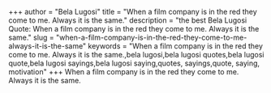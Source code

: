 +++
author = "Bela Lugosi"
title = "When a film company is in the red they come to me. Always it is the same."
description = "the best Bela Lugosi Quote: When a film company is in the red they come to me. Always it is the same."
slug = "when-a-film-company-is-in-the-red-they-come-to-me-always-it-is-the-same"
keywords = "When a film company is in the red they come to me. Always it is the same.,bela lugosi,bela lugosi quotes,bela lugosi quote,bela lugosi sayings,bela lugosi saying,quotes, sayings,quote, saying, motivation"
+++
When a film company is in the red they come to me. Always it is the same.
